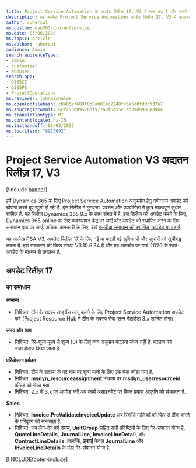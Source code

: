 ```yaml
---
title: Project Service Automation के अपडेट रिलीज़ 17, V3 में नया क्या है और उसमें क्या परिवर्तन हुआ है
description: यह आलेख Project Service Automation अपडेट रिलीज़ 17, V3 में उपलब्ध सुविधाओं और सुधारों को सूचीबद्ध करता है.
author: ruhercul
ms.custom: dyn365-projectservice
ms.date: 03/06/2020
ms.topic: article
ms.author: ruhercul
audience: Admin
search.audienceType:
- admin
- customizer
- enduser
search.app:
- D365CE
- D365PS
- ProjectOperations
ms.reviewer: johnmichalak
ms.openlocfilehash: c8486ef689f0d8ab014c2248fc6e5d0fddc937e7
ms.sourcegitcommit: 6cfc50d89528df977a8f6a55c1ad39d99800d9b4
ms.translationtype: MT
ms.contentlocale: hi-IN
ms.lasthandoff: 06/03/2022
ms.locfileid: "8915692"
---
```

# <a name="project-service-automation-update-release-17-v3"></a>Project Service Automation V3 अद्यतन रिलीज़ 17, V3

[!include [banner](../includes/psa-now-project-operations.md)]

हमें Dynamics 365 के लिए Project Service Automation अनुप्रयोग हेतु नवीनतम अपडेट की घोषणा करते हुए खुशी हो रही है. इस रिलीज़ में गुणवत्ता, प्रदर्शन और उपयोगिता में कुछ महत्वपूर्ण सुधार शामिल हैं.  यह रिलीज़ Dynamics 365 9.x के साथ संगत में है. इस रिलीज़ को अपडेट करने के लिए, Dynamics 365 online के लिए व्यवस्थापन केंद्र पर जाएँ और अपडेट को स्थापित करने के लिए समाधान पृष्ठ पर जाएँ. अधिक जानकारी के लिए, देखें [पसंदीदा समाधान को स्थापित, अपडेट या हटाएँ](/power-platform/admin/install-remove-preferred-solution).

यह आलेख PSA V3, अपडेट रिलीज़ 17 के लिए नई या बदली गई सुविधाओं और सुधारों को सूचीबद्ध करता है. इस संस्करण की बिल्ड संख्या V3.10.6.34 है और यह आमतौर पर मार्च 2020 के स्वयं-अपडेट के माध्यम से उपलब्ध है.


## <a name="update-release-17"></a>अपडेट रिलीज़ 17

### <a name="bug-fixes"></a>बग समाधान

**सामान्‍य**

- निश्चित: टीम के सदस्य लाइसेंस लागू करने के लिए Project Service Automation अपडेट करें (Project Resource Hub में टीम के सदस्य सेवा प्लान मेटाडेटा 3.x शामिल होगा)
 
**समय और व्यय**

- निश्चित: गैर-शून्य मूल्य से शून्य (0) के लिए व्यय अनुमान बदलना संभव नहीं है. बदलाव को नजरअंदाज किया जाता है.

**परियोजना प्रबंधन**

- निश्चित: टीम के सदस्य के पद नाम पर शून्य मानों के लिए एक चेक जोड़ा गया है.
- निश्चित: **msdyn_resourceassignment** निकाय पर **msdyn_userresourceid** फ़ील्ड को रोका गया.
- निश्चित: 2.x से 3.x पर अपग्रेड करें अब कार्य असाइनमेंट पर रिक्त प्रयास आकृति को संभालता है.

**Sales**

- निश्चित: **Invoice.PreValidateInvoiceUpdate** अब रिकॉर्ड मालिकों को फिर से ठीक करने के परिदृश्य को संभालता है.
- निश्चित: जब लेन-देन वर्ग **समय**, **UnitGroup** सहित सभी प्रविष्टियों के लिए गैर-संपादन योग्य है, **QuoteLineDetails**, **JournalLine**, **InvoiceLineDetail**, और **ContractLineDetails**. हालाँकि, **इकाई** केवल **JournalLine** और **InvoiceLineDetails** के लिए गैर-संपादन योग्य है.




[!INCLUDE[footer-include](../includes/footer-banner.md)]
